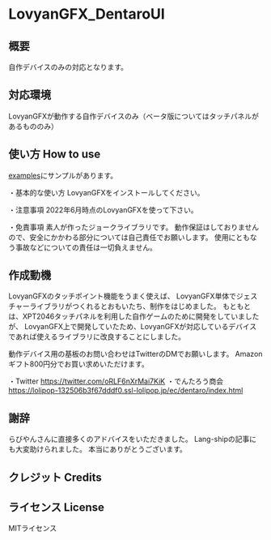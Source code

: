 # LovyanGFX_DentaroUI

概要
----------------
自作デバイスのみの対応となります。 

対応環境
---------------
LovyanGFXが動作する自作デバイスのみ（ベータ版についてはタッチパネルがあるもののみ）

使い方 How to use
----------------
[examples](examples/)にサンプルがあります。

・基本的な使い方
LovyanGFXをインストールしてください。

・注意事項
2022年6月時点のLovyanGFXを使って下さい。

・免責事項
素人が作ったジョークライブラリです。
動作保証はしておりませんので、安全にかかわる部分については自己責任でお願いします。
使用にともなう事故などについての責任は一切負えません。

作成動機
----------------
LovyanGFXのタッチポイント機能をうまく使えば、
LovyanGFX単体でジェスチャーライブラリがつくれるとおもいたち、制作をはじめました。
もともとは、XPT2046タッチパネルを利用した自作ゲームのために開発をしていましたが、
LovyanGFX上で開発していたため、LovyanGFXが対応しているデバイスであれば使えるライブラリに改良することにしました。

動作デバイス用の基板のお問い合わせはTwitterのDMでお願いします。
Amazonギフト800円分でお買い求めいただけます。

・Twitter
https://twitter.com/oRLF6nXrMai7KiK
・でんたろう商会
https://lolipop-132506b3f67dddf0.ssl-lolipop.jp/ec/dentaro/index.html

謝辞
----------------
らびやんさんに直接多くのアドバイスをいただきました。
Lang-shipの記事にも大変助けられました。
本当にありがとうございます。

クレジット Credits
----------------

ライセンス License
----------------
MITライセンス

